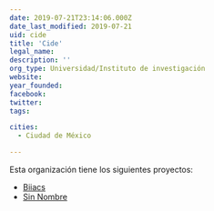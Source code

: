 ```yaml
---
date: 2019-07-21T23:14:06.000Z
date_last_modified: 2019-07-21
uid: cide
title: 'Cide'
legal_name: 
description: ''
org_type: Universidad/Instituto de investigación
website: 
year_founded: 
facebook: 
twitter: 
tags:

cities: 
  - Ciudad de México

---
```


Esta organización tiene los siguientes proyectos:

- [Biiacs](/proyectos/biiacs)
- [Sin Nombre](/proyectos/sin-nombre)
